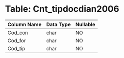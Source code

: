 # Table: Cnt_tipdocdian2006

| Column Name | Data Type | Nullable |
|-------------|-----------|----------|
| Cod_con | char | NO |
| Cod_for | char | NO |
| Cod_tip | char | NO |
